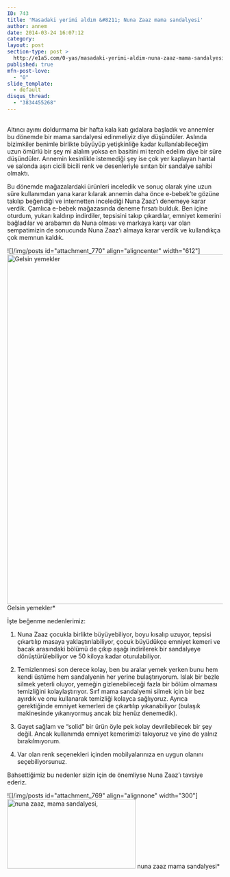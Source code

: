 ```yaml
---
ID: 743
title: 'Masadaki yerimi aldım &#8211; Nuna Zaaz mama sandalyesi'
author: annem
date: 2014-03-24 16:07:12
category:
layout: post
section-type: post >
  http://e1a5.com/0-yas/masadaki-yerimi-aldim-nuna-zaaz-mama-sandalyesi/
published: true
mfn-post-love:
  - "0"
slide_template:
  - default
disqus_thread:
  - "3834455268"
---
```

<br class="none" />Altıncı ayımı doldurmama bir hafta kala katı gıdalara başladık ve annemler bu dönemde bir mama sandalyesi edinmeliyiz diye düşündüler. Aslında bizimkiler benimle birlikte büyüyüp yetişkinliğe kadar kullanılabileceğim uzun ömürlü bir şey mi alalım yoksa en basitini mi tercih edelim diye bir süre düşündüler. Annemin kesinlikle istemediği şey ise çok yer kaplayan hantal ve salonda aşırı cicili bicili renk ve desenleriyle sırıtan bir sandalye sahibi olmaktı.

Bu dönemde mağazalardaki ürünleri inceledik ve sonuç olarak yine uzun süre kullanımdan yana karar kılarak annemin daha önce e-bebek’te gözüne takılıp beğendiği ve internetten incelediği Nuna Zaaz’ı denemeye karar verdik. Çamlıca e-bebek mağazasında deneme fırsatı bulduk. Ben içine oturdum, yukarı kaldırıp indirdiler, tepsisini takıp çıkardılar, emniyet kemerini bağladılar ve arabamın da Nuna olması ve markaya karşı var olan sempatimizin de sonucunda Nuna Zaaz’ı almaya karar verdik ve kullandıkça çok memnun kaldık.

![]/img/posts id="attachment_770" align="aligncenter" width="612"]<a href="http://e1a5.com/wp-content/uploads/2014/03/nuna_zaaz1.jpg"><img class="size-full wp-image-770 " alt="Gelsin yemekler" src="http://e1a5.com/wp-content/uploads/2014/03/nuna_zaaz1.jpg" width="612" height="816" /></a> Gelsin yemekler*

İşte beğenme nedenlerimiz:

<ol>
<li>Nuna Zaaz çocukla birlikte büyüyebiliyor, boyu kısalıp uzuyor, tepsisi çıkartılıp masaya yaklaştırılabiliyor, çocuk büyüdükçe emniyet kemeri ve bacak arasındaki bölümü de çıkıp aşağı indirilerek bir sandalyeye dönüştürülebiliyor ve 50 kiloya kadar oturulabiliyor.</p></li>
<li><p>Temizlenmesi son derece kolay, ben bu aralar yemek yerken bunu hem kendi üstüme hem sandalyenin her yerine bulaştırıyorum. Islak bir bezle silmek yeterli oluyor, yemeğin gizlenebileceği fazla bir bölüm olmaması temizliğini kolaylaştırıyor. Sırf mama sandalyemi silmek için bir bez ayırdık ve onu kullanarak temizliği kolayca sağlıyoruz. Ayrıca gerektiğinde emniyet kemerleri de çıkartılıp yıkanabiliyor (bulaşık makinesinde yıkanıyormuş ancak biz henüz denemedik).</p></li>
<li><p>Gayet sağlam ve “solid” bir ürün öyle pek kolay devrilebilecek bir şey değil. Ancak kullanımda emniyet kemerimizi takıyoruz ve yine de yalnız bırakılmıyorum.</p></li>
<li><p>Var olan renk seçenekleri içinden mobilyalarınıza en uygun olanını seçebiliyorsunuz.</p></li>
</ol>

<p>Bahsettiğimiz bu nedenler sizin için de önemliyse Nuna Zaaz’ı tavsiye ederiz.

![]/img/posts id="attachment_769" align="alignnone" width="300"]<a href="http://e1a5.com/wp-content/uploads/2014/03/nuna_zaaz.jpg"><img class="size-medium wp-image-769" alt="nuna zaaz, mama sandalyesi, " src="http://e1a5.com/wp-content/uploads/2014/03/nuna_zaaz-300x162.jpg" width="300" height="162" /></a> nuna zaaz mama sandalyesi*
